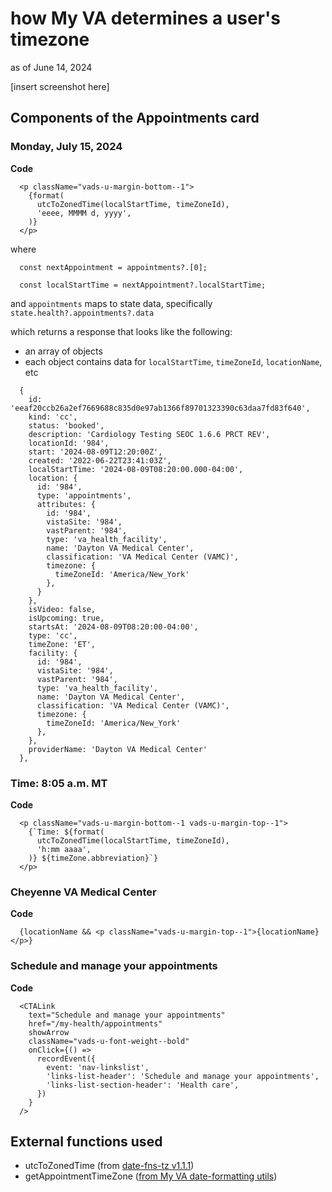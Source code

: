 # how My VA determines a user's timezone

as of June 14, 2024

[insert screenshot here]

## Components of the Appointments card
### Monday, July 15, 2024

**Code** 
```
  <p className="vads-u-margin-bottom--1">
    {format(
      utcToZonedTime(localStartTime, timeZoneId),
      'eeee, MMMM d, yyyy',
    )}
  </p>
```

where 
```  
  const nextAppointment = appointments?.[0];
```  
```  
  const localStartTime = nextAppointment?.localStartTime;
```
and
`appointments` maps to state data, specifically `state.health?.appointments?.data`

which returns a response that looks like the following:
- an array of objects 
- each object contains data for `localStartTime`, `timeZoneId`, `locationName`, etc
  
```
  {
    id: 'eeaf20ccb26a2ef7669688c835d0e97ab1366f89701323390c63daa7fd83f640',
    kind: 'cc',
    status: 'booked',
    description: 'Cardiology Testing SEOC 1.6.6 PRCT REV',
    locationId: '984',
    start: '2024-08-09T12:20:00Z',
    created: '2022-06-22T23:41:03Z',
    localStartTime: '2024-08-09T08:20:00.000-04:00',
    location: {
      id: '984',
      type: 'appointments',
      attributes: {
        id: '984',
        vistaSite: '984',
        vastParent: '984',
        type: 'va_health_facility',
        name: 'Dayton VA Medical Center',
        classification: 'VA Medical Center (VAMC)',
        timezone: {
          timeZoneId: 'America/New_York'
        },
      }
    },
    isVideo: false,
    isUpcoming: true,
    startsAt: '2024-08-09T08:20:00-04:00',
    type: 'cc',
    timeZone: 'ET',
    facility: {
      id: '984',
      vistaSite: '984',
      vastParent: '984',
      type: 'va_health_facility',
      name: 'Dayton VA Medical Center',
      classification: 'VA Medical Center (VAMC)',
      timezone: {
        timeZoneId: 'America/New_York'
      },
    },
    providerName: 'Dayton VA Medical Center'
  },
```


### Time: 8:05 a.m. MT
**Code**
```
  <p className="vads-u-margin-bottom--1 vads-u-margin-top--1">
    {`Time: ${format(
      utcToZonedTime(localStartTime, timeZoneId),
      'h:mm aaaa',
    )} ${timeZone.abbreviation}`}
  </p>
```

### Cheyenne VA Medical Center
**Code**

```
  {locationName && <p className="vads-u-margin-top--1">{locationName}</p>}
```

### Schedule and manage your appointments 
**Code**

```
  <CTALink
    text="Schedule and manage your appointments"
    href="/my-health/appointments"
    showArrow
    className="vads-u-font-weight--bold"
    onClick={() =>
      recordEvent({
        event: 'nav-linkslist',
        'links-list-header': 'Schedule and manage your appointments',
        'links-list-section-header': 'Health care',
      })
    }
  />
```

## External functions used
- utcToZonedTime (from [date-fns-tz v1.1.1](https://github.com/marnusw/date-fns-tz))
- getAppointmentTimeZone ([from My VA date-formatting utils](https://github.com/department-of-veterans-affairs/vets-website/blob/My-VA/allison/81474/va-icon--udpate/src/applications/personalization/dashboard/utils/date-formatting/timezone.js#L106))
